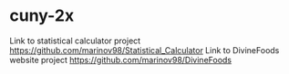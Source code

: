 # cuny-2x

Link to statistical calculator project https://github.com/marinov98/Statistical_Calculator
Link to DivineFoods website project https://github.com/marinov98/DivineFoods
